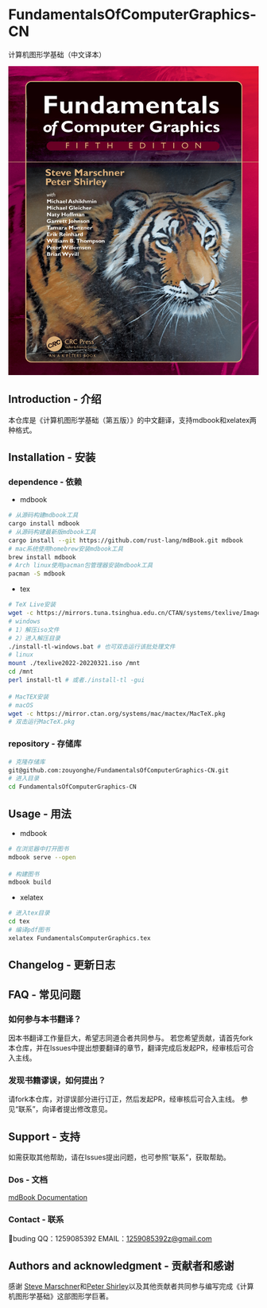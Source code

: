 # FundamentalsOfComputerGraphics-CN

计算机图形学基础（中文译本）

<img src="src/img/cover.png" style="zoom:100%;" />

## Introduction - 介绍

本仓库是《计算机图形学基础（第五版）》的中文翻译，支持mdbook和xelatex两种格式。

## Installation - 安装
###  dependence - 依赖
  - mdbook
```bash
# 从源码构建mdbook工具
cargo install mdbook
# 从源码构建最新版mdbook工具
cargo install --git https://github.com/rust-lang/mdBook.git mdbook
# mac系统使用homebrew安装mdbook工具
brew install mdbook
# Arch linux使用pacman包管理器安装mdbook工具
pacman -S mdbook
```
  - tex
```bash
# TeX Live安装
wget -c https://mirrors.tuna.tsinghua.edu.cn/CTAN/systems/texlive/Images/texlive2022-20220321.iso
# windows
# 1）解压iso文件
# 2）进入解压目录
./install-tl-windows.bat # 也可双击运行该批处理文件
# linux
mount ./texlive2022-20220321.iso /mnt
cd /mnt
perl install-tl # 或者./install-tl -gui

# MacTEX安装
# macOS
wget -c https://mirror.ctan.org/systems/mac/mactex/MacTeX.pkg
# 双击运行MacTeX.pkg
```
### repository - 存储库
```bash
# 克隆存储库
git@github.com:zouyonghe/FundamentalsOfComputerGraphics-CN.git
# 进入目录
cd FundamentalsOfComputerGraphics-CN
```

## Usage - 用法
- mdbook
```bash
# 在浏览器中打开图书
mdbook serve --open

# 构建图书
mdbook build
```
- xelatex
```bash
# 进入tex目录
cd tex
# 编译pdf图书
xelatex FundamentalsComputerGraphics.tex
```
## Changelog - 更新日志

## FAQ - 常见问题

### 如何参与本书翻译？

因本书翻译工作量巨大，希望志同道合者共同参与。
若您希望贡献，请首先fork本仓库，并在Issues中提出想要翻译的章节，翻译完成后发起PR，经审核后可合入主线。

### 发现书籍谬误，如何提出？

请fork本仓库，对谬误部分进行订正，然后发起PR，经审核后可合入主线。
参见“联系”，向译者提出修改意见。

## Support - 支持

如需获取其他帮助，请在Issues提出问题，也可参照“联系”，获取帮助。

### Dos - 文档

[mdBook Documentation](https://rust-lang.github.io/mdBook/)

### Contact - 联系

🍮buding
QQ：1259085392
EMAIL：1259085392z@gmail.com

## Authors and acknowledgment - 贡献者和感谢

感谢 [Steve Marschner](https://www.cs.cornell.edu/\~srm/)和[Peter Shirley](https://www.petershirley.com/)以及其他贡献者共同参与编写完成《计算机图形学基础》这部图形学巨著。
